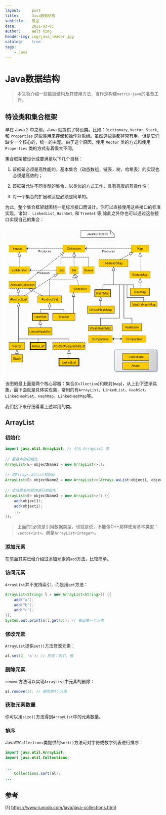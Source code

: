 ```yaml
---
layout:     post
title:      Java数据结构
subtitle:   简述
date:       2021-03-05
author:     Welt Xing
header-img: img/java_header.jpg
catalog:    true
tags:
    - Java
---
```


# Java数据结构

> 本文将介绍一些数据结构及其使用方法，当作是构建`matrix-java`的准备工作。

## 特设类和集合框架

早在 Java 2 中之前，Java 就提供了特设类。比如：`Dictionary`, `Vector`, `Stack`, 和 `Properties` 这些类用来存储和操作对象组。虽然这些类都非常有用，但是它们缺少一个核心的，统一的主题。由于这个原因，使用 `Vector` 类的方式和使用 `Properties` 类的方式有着很大不同。

集合框架被设计成要满足以下几个目标：

1. 该框架必须是高性能的。基本集合（动态数组，链表，树，哈希表）的实现也必须是高效的；

2. 该框架允许不同类型的集合，以类似的方式工作，具有高度的互操作性；

3. 对一个集合的扩展和适应必须是简单的。

为此，整个集合框架就围绕一组标准接口而设计。你可以直接使用这些接口的标准实现，诸如： `LinkedList`, `HashSet`, 和 `TreeSet` 等,除此之外你也可以通过这些接口实现自己的集合：

![集合框架](/img/collections.jpg)

该图的最上面是两个核心容器：集合(`Collection`)和映射(`map`)，从上到下逐渐具象，最下面就是具体实现类，常用的有`ArrayList`、`LinkedList`、`HashSet`、`LinkedHashSet`，`HashMap`，`LinkedHashMap`等。

我们接下来仔细看看上述常用的类。

## ArrayList

### 初始化

```java
import java.util.ArrayList; // 引入 ArrayList 类

// 最基本的初始化
ArrayList<E> objectName1 = new ArrayList<>();

// 用Arrays.asList初始化
ArrayList<E> objectName2 = new ArrayList<>(Arrays.asList(object1, object2, ...));

// 生成匿名内部内进行初始化
ArrayList<E> objectName3 = new ArrayList<>() {{
    add(object1);
    add(object2);
    ...
}};
```

> 上面的`E`必须是引用数据类型，也就是说，不能像C++那样使用基本类型：`vector<int>`，而是`ArrayList<Integer>`。

### 添加元素

在前面其实已经介绍过添加元素的`add`方法，比较简单。

### 访问元素

`ArrayList`并不支持索引，而是用`get`方法：

```java
ArrayList<String> l = new ArrayList<String>() {{
    add("a");
    add("b");
    add("c");
}};
System.out.println(l.get(0)); // 输出第一个元素
```

### 修改元素

`ArrayList`提供`set()`方法修改元素：

```java
al.set(2, 'x'); // 形式：索引，值
```

### 删除元素

`remove`方法可以实现`ArrayList`中元素的删除：

```java
al.remove(3); // 删除第4个元素
```

### 获取元素数量

你可以用`size()`方法得到`ArrayList`中的元素数量。

### 排序

Java中`Collections`类提供的`sort()`方法可对字符或数字列表进行排序：

```java
import java.util.ArrayList;
import java.util.Collections;

...
    Collections.sort(al);
...
```

## 参考

[1] <https://www.runoob.com/java/java-collections.html>